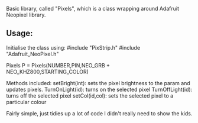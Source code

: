 Basic library, called "Pixels", which is a class wrapping around Adafruit Neopixel library.

Usage:
------------------------------------------------------------------------------------------------------------
Initialise the class using:
#include "PixStrip.h"
#include "Adafruit_NeoPixel.h"

Pixels P = Pixels(NUMBER,PIN,NEO_GRB + NEO_KHZ800,STARTING_COLOR)

Methods included:
setBright(int): sets the pixel brightness to the param and updates pixels.
TurnOnLight(id): turns on the selected pixel
TurnOffLight(id): turns off the selected pixel
setCol(id,col): sets the selected pixel to a particular colour

Fairly simple, just tidies up a lot of code I didn't really need to show the kids.
